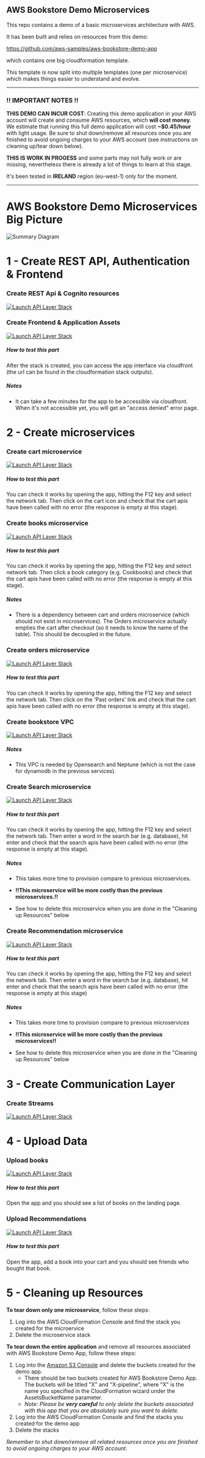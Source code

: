 ## AWS Bookstore Demo Microservices

This repo contains a demo of a basic microservices architecture with AWS.

It has been built and relies on resources from this demo: 

https://github.com/aws-samples/aws-bookstore-demo-app

which contains one big cloudformation template.

This template is now split into multiple templates (one per microservice) 
which makes things easier to understand and evolve.

---
### !! IMPORTANT NOTES !!

**THIS DEMO CAN INCUR COST**: Creating this demo application in your AWS account will create and consume AWS resources, 
which **will cost money**. We estimate that running this full demo application will cost **~$0.45/hour** with light usage. 
Be sure to shut down/remove all resources once you are finished to avoid ongoing charges to your AWS account 
(see instructions on cleaning up/tear down below).

**THIS IS WORK IN PROGESS** and some parts may not fully work or are missing, 
nevertheless there is already a lot of things to learn at this stage.

It's been tested in **IRELAND** region (eu-west-1) only for the moment.

---


# AWS Bookstore Demo Microservices Big Picture

![Summary Diagram](diagrams/bookstore-demo-microservices-big-picture.png)

# 1 - Create REST API, Authentication & Frontend

### Create REST Api & Cognito resources

[![Launch API Layer Stack](https://cdn.rawgit.com/buildkite/cloudformation-launch-stack-button-svg/master/launch-stack.svg)](https://eu-west-1.console.aws.amazon.com/cloudformation/home?region=eu-west-1#/stacks/create/review?templateURL=https://s3.eu-west-1.amazonaws.com/welcloud.io.demos/bookstore-microservices-demo/cloudformation-templates/bookstore-rest-api-and-cognito.template.yaml&stackName=bookstore-rest-api-and-cognito)

### Create Frontend & Application Assets

[![Launch API Layer Stack](https://cdn.rawgit.com/buildkite/cloudformation-launch-stack-button-svg/master/launch-stack.svg)](https://eu-west-1.console.aws.amazon.com/cloudformation/home?region=eu-west-1#/stacks/create/review?templateURL=https://s3.eu-west-1.amazonaws.com/welcloud.io.demos/bookstore-microservices-demo/cloudformation-templates/bookstore-frontend.template.yaml&stackName=bookstore-frontend)

##### How to test this part
After the stack is created, you can access the app interface via cloudfront (the url can be found in the cloudformation stack outputs).

##### Notes
- It can take a few minutes for the app to be accessible via cloudfront.
When it's not accessible yet, you will get an "access denied" error page.

# 2 - Create microservices

### Create cart microservice

[![Launch API Layer Stack](https://cdn.rawgit.com/buildkite/cloudformation-launch-stack-button-svg/master/launch-stack.svg)](https://eu-west-1.console.aws.amazon.com/cloudformation/home?region=eu-west-1#/stacks/create/review?templateURL=https://s3.eu-west-1.amazonaws.com/welcloud.io.demos/bookstore-microservices-demo/cloudformation-templates/bookstore-microservice-cart.template.yaml&stackName=bookstore-microservice-cart)

##### How to test this part
You can check it works by opening the app, hitting the F12 key and select the network tab. 
Then click on the cart icon and check that the cart apis have been called with no error (the response is empty at this stage).

### Create books microservice

[![Launch API Layer Stack](https://cdn.rawgit.com/buildkite/cloudformation-launch-stack-button-svg/master/launch-stack.svg)](https://eu-west-1.console.aws.amazon.com/cloudformation/home?region=eu-west-1#/stacks/create/review?templateURL=https://s3.eu-west-1.amazonaws.com/welcloud.io.demos/bookstore-microservices-demo/cloudformation-templates/bookstore-microservice-books.template.yaml&stackName=bookstore-microservice-books)

##### How to test this part
You can check it works by opening the app, hitting the F12 key and select network tab. 
Then click a book category (e.g. Cookbooks) and check that the cart apis have been called with no error (the response is empty at this stage).

##### Notes
- There is a dependency between cart and orders microservice (which should not exist in microservices).
The Orders microservice actually empties the cart after checkout (so it needs to know the name of the table).
This should be decoupled in the future.

### Create orders microservice

[![Launch API Layer Stack](https://cdn.rawgit.com/buildkite/cloudformation-launch-stack-button-svg/master/launch-stack.svg)](https://eu-west-1.console.aws.amazon.com/cloudformation/home?region=eu-west-1#/stacks/create/review?templateURL=https://s3.eu-west-1.amazonaws.com/welcloud.io.demos/bookstore-microservices-demo/cloudformation-templates/bookstore-microservice-orders.template.yaml&stackName=bookstore-microservice-orders)

##### How to test this part
You can check it works by opening the app, hitting the F12 key and select the network tab. 
Then click on the 'Past orders' link and check that the cart apis have been called with no error (the response is empty at this stage).

### Create bookstore VPC

[![Launch API Layer Stack](https://cdn.rawgit.com/buildkite/cloudformation-launch-stack-button-svg/master/launch-stack.svg)](https://eu-west-1.console.aws.amazon.com/cloudformation/home?region=eu-west-1#/stacks/create/review?templateURL=https://s3.eu-west-1.amazonaws.com/welcloud.io.demos/bookstore-microservices-demo/cloudformation-templates/bookstore-vpc.template.yaml&stackName=bookstore-vpc)

##### Notes
- This VPC is needed by Opensearch and Neptune (which is not the case for dynamodb in the previous services).

### Create Search microservice

[![Launch API Layer Stack](https://cdn.rawgit.com/buildkite/cloudformation-launch-stack-button-svg/master/launch-stack.svg)](https://eu-west-1.console.aws.amazon.com/cloudformation/home?region=eu-west-1#/stacks/create/review?templateURL=https://s3.eu-west-1.amazonaws.com/welcloud.io.demos/bookstore-microservices-demo/cloudformation-templates/bookstore-microservice-search.template.yaml&stackName=bookstore-microservice-search)


##### How to test this part
You can check it works by opening the app, hitting the F12 key and select the network tab. 
Then enter a word in the search bar (e.g. database), hit enter and check that the search apis have been called with no error (the response is empty at this stage).

##### Notes
- This takes more time to provision compare to previous microservices.

- **!!This microservice will be more costly than the previous microservices.!!**

- See how to delete this microservice when you are done in the "Cleaning up Resources" below

### Create Recommendation microservice

[![Launch API Layer Stack](https://cdn.rawgit.com/buildkite/cloudformation-launch-stack-button-svg/master/launch-stack.svg)](https://eu-west-1.console.aws.amazon.com/cloudformation/home?region=eu-west-1#/stacks/create/review?templateURL=https://s3.eu-west-1.amazonaws.com/welcloud.io.demos/bookstore-microservices-demo/cloudformation-templates/bookstore-microservice-recommendations.template.yaml&stackName=bookstore-microservice-recommendations)

##### How to test this part
You can check it works by opening the app, hitting the F12 key and select the network tab. 
Then enter a word in the search bar (e.g. database), hit enter and check that the search apis have been called with no error (the response is empty at this stage)

##### Notes
- This takes more time to provision compare to previous microservices

- **!!This microservice will be more costly than the previous microservices!!**

- See how to delete this microservice when you are done in the "Cleaning up Resources" below

# 3 - Create Communication Layer

### Create Streams

[![Launch API Layer Stack](https://cdn.rawgit.com/buildkite/cloudformation-launch-stack-button-svg/master/launch-stack.svg)](https://eu-west-1.console.aws.amazon.com/cloudformation/home?region=eu-west-1#/stacks/create/review?templateURL=https://s3.eu-west-1.amazonaws.com/welcloud.io.demos/bookstore-microservices-demo/cloudformation-templates/bookstore-streams.template.yaml&stackName=bookstore-streams)

# 4 - Upload Data

### Upload books

[![Launch API Layer Stack](https://cdn.rawgit.com/buildkite/cloudformation-launch-stack-button-svg/master/launch-stack.svg)](https://eu-west-1.console.aws.amazon.com/cloudformation/home?region=eu-west-1#/stacks/create/review?templateURL=https://s3.eu-west-1.amazonaws.com/welcloud.io.demos/bookstore-microservices-demo/cloudformation-templates/bookstore-loader-books.template.yaml&stackName=bookstore-loader-books)

##### How to test this part
Open the app and you should see a list of books on the landing page.

### Upload Recommendations

[![Launch API Layer Stack](https://cdn.rawgit.com/buildkite/cloudformation-launch-stack-button-svg/master/launch-stack.svg)](https://eu-west-1.console.aws.amazon.com/cloudformation/home?region=eu-west-1#/stacks/create/review?templateURL=https://s3.eu-west-1.amazonaws.com/welcloud.io.demos/bookstore-microservices-demo/cloudformation-templates/bookstore-loader-recommendations.template.yaml&stackName=bookstore-loader-recommendations)

##### How to test this part
Open the app, add a book into your cart and you should see friends who bought that book.

# 5 - Cleaning up Resources

**To tear down only one microservice**, follow these steps:

1. Log into the AWS CloudFormation Console and find the stack you created for the microervice
2. Delete the microservice stack

**To tear down the entire application** and remove all resources associated with AWS Bookstore Demo App, follow these steps:

1. Log into the [Amazon S3 Console](https://console.aws.amazon.com/s3) and  delete the buckets created for the demo app.  
   - There should be two buckets created for AWS Bookstore Demo App.  The buckets will be titled "X" and "X-pipeline", where "X" is the name you specified in the CloudFormation wizard under the AssetsBucketName parameter.  
   - *Note: Please be **very careful** to only delete the buckets associated with this app that you are absolutely sure you want to delete.*
2. Log into the AWS CloudFormation Console and find the stacks you created for the demo app
3. Delete the stacks

*Remember to shut down/remove all related resources once you are finished to avoid ongoing charges to your AWS account.*
